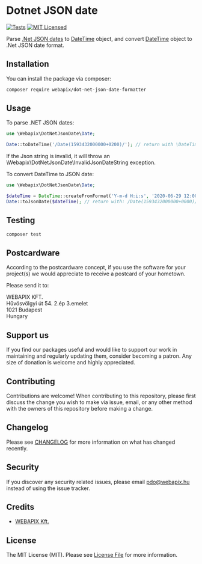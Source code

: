 # Dotnet JSON date
[![Tests](https://github.com/webapix/dot-net-json-date-formatter/workflows/Tests/badge.svg)](https://github.com/webapix/dot-net-json-date-formatter/actions?query=workflow%3ATests+branch%3Amaster)
[![MIT Licensed](https://img.shields.io/badge/license-MIT-brightgreen.svg?style=flat-square)](LICENSE.md)

Parse [.Net JSON dates](https://docs.microsoft.com/en-us/previous-versions/dotnet/articles/bb299886(v=msdn.10)#from-javascript-literals-to-json) to [DateTime](https://www.php.net/manual/en/class.datetime.php) object, and convert [DateTime](https://www.php.net/manual/en/class.datetime.php) object to .Net JSON date format.

## Installation

You can install the package via composer:

```bash
composer require webapix/dot-net-json-date-formatter
```

## Usage

To parse .NET JSON dates:
``` php
use \Webapix\DotNetJsonDate\Date;

Date::toDateTime('/Date(1593432000000+0200)/'); // return with \DateTime object
```

If the Json string is invalid, it will throw an \Webapix\DotNetJsonDate\InvalidJsonDateString exception.

To convert DateTime to JSON date:
``` php
use \Webapix\DotNetJsonDate\Date;

$dateTime = DateTime::createFromFormat('Y-m-d H:i:s', '2020-06-29 12:00:00');
Date::toJsonDate($dateTime); // return with: /Date(1593432000000+0000)/
```

## Testing

``` bash
composer test
```

## Postcardware
According to the postcardware concept, if you use the software for your project(s) we would appreciate to receive a postcard of your hometown.

Please send it to:

WEBAPIX KFT.   
Hűvösvölgyi út 54. 2.ép 3.emelet   
1021 Budapest   
Hungary

## Support us

If you find our packages useful and would like to support our work in maintaining and regularly updating them, consider becoming a patron. Any size of donation is welcome and highly appreciated.

## Contributing

Contributions are welcome! When contributing to this repository, please first discuss the change you wish to make via issue, email, or any other method with the owners of this repository before making a change.

## Changelog

Please see [CHANGELOG](CHANGELOG.md) for more information on what has changed recently.

## Security

If you discover any security related issues, please email pdo@webapix.hu instead of using the issue tracker.

## Credits

- [WEBAPIX Kft.](https://webapix.hu)

## License

The MIT License (MIT). Please see [License File](LICENSE.md) for more information.